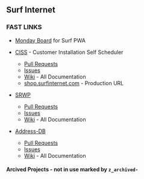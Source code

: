 ## Surf Internet


### FAST LINKS

- [Monday Board](https://tech-guys-who-get-marketing.monday.com/boards/3607349991/) for Surf PWA

- [CISS](https://github.com/Surf-Internet-com/CISS) - Customer Installation Self Scheduler
  - [Pull Requests](https://github.com/Surf-Internet-com/CISS/pulls)
  - [Issues](https://github.com/Surf-Internet-com/CISS/issues)
  - [Wiki](https://github.com/Surf-Internet-com/CISS/wiki) - All Documentation
  - [shop.surfinternet.com](https://shop.surfinternet.com/check-service) - Production URL

- [SRWP](https://github.com/Surf-Internet-com/SRWP)
  - [Pull Requests](https://github.com/Surf-Internet-com/SRWP/pulls)
  - [Issues](https://github.com/Surf-Internet-com/SRWP/issues)
  - [Wiki](https://github.com/Surf-Internet-com/SRWP/wiki) - All Documentation

- [Address-DB](https://github.com/Surf-Internet-com/Address-DB)
  - [Pull Requests](https://github.com/Surf-Internet-com/Address-DB/pulls)
  - [Issues](https://github.com/Surf-Internet-com/Address-DB/issues)
  - [Wiki](https://github.com/Surf-Internet-com/Address-DB/wiki) - All Documentation

#### Arcived Projects - not in use marked by `z_archived-`
